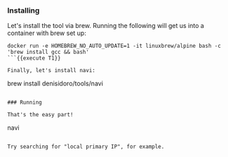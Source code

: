 ### Installing

Let's install the tool via brew. Running the following will get us into a container with brew set up:
```
docker run -e HOMEBREW_NO_AUTO_UPDATE=1 -it linuxbrew/alpine bash -c 'brew install gcc && bash'
```{{execute T1}}

Finally, let's install navi:
```
brew install denisidoro/tools/navi
```{{execute T1}}

### Running

That's the easy part!

```
navi
```{{execute T1}}

Try searching for "local primary IP", for example.
